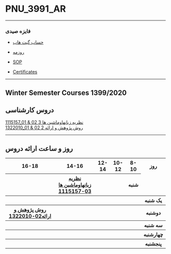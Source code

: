 # PNU_3991_AR
---------
### فایزه صیدی
- [حساب گیت هاب](https://github.com/faezeh-seidy)
- [روزمه](https://faezeh-seidy.github.io)

- [SOP](https://.github.io/SOP/)
- [Certificates](https://faezeh-seidy.github.io/Certificates)

------------------

## Winter Semester Courses 1399/2020

## دروس کارشناسی 

[1115157_01 & 02 نظريه زبانهاوماشين ها 3](https://github.com/faezeh-seidy/PNU_3991_AR/tree/main/Theory-of_Language-and-Machines)
<br>
[1322010_01 & 02 2 روش پژوهش و ارائه](https://github.com/faezeh-seidy/PNU_3991_AR/tree/main/Research-And-Presentation-Methods)
<br>

--------------
## روز و ساعت ارائه دروس

<table style="width:100%">
  <tr>
    <th >16-18</th>
    <th >14-16</th>
    <th >12-14</th>
    <th>10-12</th>
    <th>8-10</th>
    <th>روز</th>
  </tr>
  <tr>
  </tr>
   <tr>
    <th ></th>
    <th ><a href="https://github.com/AliRazavi-edu/PNU_3991/tree/master/_BSc/Theory-of-Languages-and-Machines" >نظريه زبانهاوماشين ها 03-1115157</a></th>
    <th></th>
    <th ></th
    <th ></th>
    <th>شنبه</th>
  </tr>
   <tr>
    <th ></th>
    <th ></th>
    <th ></th>
    <th ></th>
    <th ></th>
    <th>یک شنبه</th>
  </tr>
   <tr>
     <th ><a  href="https://github.com/AliRazavi-edu/PNU_3991/tree/master/_BSc/ResearchAndPresentationMethods">روش پژوهش و ارائه02-1322010</a></th>
     <th ></th>
     <th ></th>
     <th ></th>
     <th ></th>
    <th>دوشنبه</th>
  </tr>
   <tr>
    <th ></th>
    <th ></th>
    <th ></th>
    <th ></th>
    <th ></th>
    <th>سه شنبه</th>
 </tr>
  <tr>
   <th ></th>
   <th ></th>
   <th ></th>
   <th ></th>
   <th ></th>
   <th>چهارشنبه</th>
 </tr>
 <tr>
  <th ></th>
  <th ></th>
  <th ></th>
  <th ></th>
  <th ></th>
  <th>پنجشنبه</th>
  </tr>
</table>
